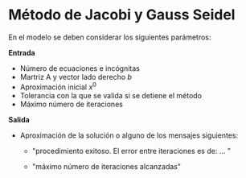 # Método de Jacobi y Gauss Seidel 

En el modelo se deben considerar los siguientes parámetros: 

 **Entrada**
- Número de ecuaciones e incógnitas
- Martriz A y vector lado derecho $b$
- Aproximación inicial $x^{0}$
- Tolerancia con la que se valida si se detiene el método
- Máximo número de iteraciones

**Salida**
- Aproximación de la solución o alguno de los mensajes siguientes: 
   
   * "procedimiento exitoso. El error entre iteraciones es de: ... "

   * "máximo número de iteraciones alcanzadas"
